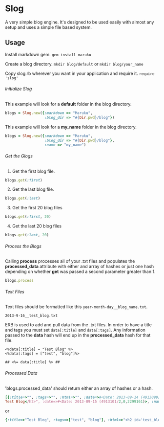 Slog
====

A very simple blog engine. It's designed to be used easily with almost any setup and uses a simple file based system.

Usage
-----

Install markdown gem.
`gem install maruku`

Create a blog directory.
`mkdir blog/default`
or
`mkdir blog/your_name`

Copy slog.rb wherever you want in your application and require it.
`require 'slog'`

###### Initialize Slog

This example will look for a **default** folder in the blog directory.

```ruby
blogs = Slog.new({:markdown => "Maruku",
                  :blog_dir => "#{Dir.pwd}/blog"})
```
This example will look for a **my_name** folder in the blog directory.

```ruby
blogs = Slog.new({:markdown => "Maruku",
                  :blog_dir => "#{Dir.pwd}/blog"},
                  :name => "my_name")
```

###### Get the Glogs

1. Get the first blog file.

```ruby
blogs.get(:first)
```

2. Get the last blog file.

```ruby
blogs.get(:last)
```

3. Get the first 20 blog files

```ruby
blogs.get(:first, 20)
```

4. Get the last 20 blog files

```ruby
blogs.get(:last, 20)
```

###### Process the Blogs

Calling **process** processes all of your .txt files and populates the **processed_data** attribute with
either and array of hashes or just one hash depending on whether **get** was passed a second parameter greater than
1.

```ruby
blogs.process
```

###### Text Files

Text files should be formatted like this `year-month-day__blog_name.txt`.

`2013-9-16__test_blog.txt`

ERB is used to add and pull data from the .txt files. In order to have a title and tags
you must set `data[:title]` and `data[:tags]`. Any information passed to the **data** hash will end up in the
**processed_data** hash for that file.
```erb
<%data[:title] = "Test Blog" %>
<%data[:tags] = ["test", "blog"]%>

## <%= data[:title] %> ##

```
###### Processed Data

'blogs.processed_data' should return either an array of hashes or a hash.

```ruby
[{:title=>"", :tags=>"", :html=>"", :date=>#<Date: 2013-09-14 (4913099/2,0,2299161)>, :name=>"test2"}, {:title=>"Test Blog", :tags=>["test", "blog"], :html=>"<h2 id='test_blog'>
Test Blog</h2>", :date=>#<Date: 2013-09-15 (4913101/2,0,2299161)>, :name=>"test_blog"}]
```

or

```ruby
{:title=>"Test Blog", :tags=>["test", "blog"], :html=>"<h2 id='test_blog'>Test Blog</h2>", :date=>#<Date: 2013-09-15 (4913101/2,0,2299161)>, :name=>"test_blog."}
```
